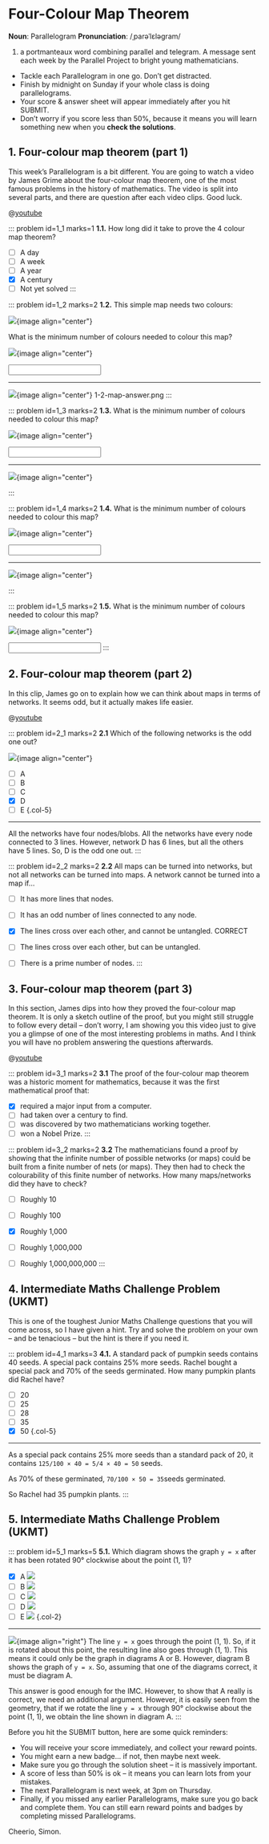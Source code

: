 # Four-Colour Map Theorem

<div class="dictionary">

__Noun__: Parallelogram
__Pronunciation__: /ˌparəˈlɛləɡram/

1. a portmanteaux word combining parallel and telegram. A message sent each
week by the Parallel Project to bright young mathematicians.

</div>

*	Tackle each Parallelogram in one go. Don’t get distracted.
*	Finish by midnight on Sunday if your whole class is doing parallelograms.
*	Your score & answer sheet will appear immediately after you hit SUBMIT.
*	Don’t worry if you score less than 50%, because it means you will learn something new when you __check the solutions__.


## 1. Four-colour map theorem (part 1)

This week’s Parallelogram is a bit different. You are going to watch a video by James Grime about the four-colour map theorem, one of the most famous problems in the history of mathematics. The video is split into several parts, and there are question after each video clips. Good luck.

@[youtube](NgbK43jB4rQ?end=239&rel=0)

::: problem id=1_1 marks=1
__1.1.__ How long did it take to prove the 4 colour map theorem?

* [ ] A day
* [ ] A week
* [ ] A year
* [x] A century
* [ ] Not yet solved
:::

::: problem id=1_2 marks=2
__1.2.__ This simple map needs two colours:

![](/resources/9-20-four-colour-map-theorem/1-2-map-short.png){image align="center"}

What is the minimum number of colours needed to colour this map?

![](/resources/9-20-four-colour-map-theorem/1-2-map-long.png){image align="center"}

<input type="number" solution="2"/>  

---
![](/resources/9-20-four-colour-map-theorem/1-2-map-long.png){image align="center"}
1-2-map-answer.png
:::

::: problem id=1_3 marks=2
__1.3.__ What is the minimum number of colours needed to colour this map?

![](/resources/9-20-four-colour-map-theorem/1-3-map-long.png){image align="center"}

<input type="number" solution="3"/>  

---

![](/resources/9-20-four-colour-map-theorem/1-3-map-answer.png){image align="center"}

:::

::: problem id=1_4 marks=2
__1.4.__ What is the minimum number of colours needed to colour this map?

![](/resources/9-20-four-colour-map-theorem/1-4-map-long.png){image align="center"}


<input type="number" solution="3"/>  

---

![](/resources/9-20-four-colour-map-theorem/1-4-map-answer.png){image align="center"}

:::

::: problem id=1_5 marks=2
__1.5.__ What is the minimum number of colours needed to colour this map?

![](/resources/9-20-four-colour-map-theorem/1-5-map-round.png){image align="center"}

<input type="number" solution="4"/>  
:::


## 2. Four-colour map theorem (part 2)

In this clip, James go on to explain how we can think about maps in terms of networks. It seems odd, but it actually makes life easier.

@[youtube](NgbK43jB4rQ?start=235end=497&rel=0)

::: problem id=2_1 marks=2
__2.1__ Which of the following networks is the odd one out?

![](/resources/9-20-four-colour-map-theorem/2-networks.png){image align="center"}

* [ ] A
* [ ] B
* [ ] C
* [x] D
* [ ] E
{.col-5}

---

All the networks have four nodes/blobs. All the networks have every node connected to 3 lines. However, network D has 6 lines, but all the others have 5 lines. So, D is the odd one out.
:::

::: problem id=2_2 marks=2
__2.2__ All maps can be turned into networks, but not all networks can be turned into maps. A network cannot be turned into a map if…

* [ ] It has more lines that nodes.
* [ ] It has an odd number of lines connected to any node.
* [x] The lines cross over each other, and cannot be untangled.	CORRECT
* [ ] The lines cross over each other, but can be untangled.
* [ ] There is a prime number of nodes.
:::


## 3. Four-colour map theorem (part 3)

In this section, James dips into how they proved the four-colour map theorem. It is only a sketch outline of the proof, but you might still struggle to follow every detail – don’t worry, I am showing you this video just to give you a glimpse of one of the most interesting problems in maths. And I think you will have no problem answering the questions afterwards.

@[youtube](NgbK43jB4rQ?start=497end=787&rel=0)

::: problem id=3_1 marks=2
__3.1__ The proof of the four-colour map theorem was a historic moment for mathematics, because it was the first mathematical proof that:

* [x] required a major input from a computer.
* [ ] had taken over a century to find.
* [ ] was discovered by two mathematicians working together.
* [ ] won a Nobel Prize.
:::

::: problem id=3_2 marks=2
__3.2__ The mathematicians found a proof by showing that the infinite number of possible networks (or maps) could be built from a finite number of nets (or maps). They then had to check the colourability of this finite number of networks. How many maps/networks did they have to check?

* [ ] Roughly 10
* [ ] Roughly 100
* [x] Roughly 1,000
* [ ] Roughly 1,000,000
* [ ] Roughly 1,000,000,000
:::


## 4. Intermediate Maths Challenge Problem (UKMT)
<!--- 2013 (4) --->

This is one of the toughest Junior Maths Challenge questions that you will come across, so I have given a hint. Try and solve the problem on your own – and be tenacious – but the hint is there if you need it.

::: problem id=4_1 marks=3
__4.1.__ A standard pack of pumpkin seeds contains 40 seeds. A special pack contains 25% more seeds. Rachel bought a special pack and 70% of the seeds germinated. How many pumpkin plants did Rachel have?

* [ ] 20
* [ ] 25
* [ ] 28
* [ ] 35
* [x] 50
{.col-5}

---

As a special pack contains 25% more seeds than a standard pack of 20, it contains `125/100 × 40 = 5/4 × 40 = 50` seeds.  

As 70% of these germinated, `70/100 × 50 = 35`seeds germinated.  

So Rachel had 35 pumpkin plants.
:::


## 5. Intermediate Maths Challenge Problem (UKMT)
<!--- 2013 (16) --->

::: problem id=5_1 marks=5
__5.1.__ Which diagram shows the graph `y = x` after it has been rotated 90° clockwise about the point (1, 1)?

* [x] A ![](/resources/9-20-four-colour-map-theorem/5-y=x-a.jpg)
* [ ] B ![](/resources/9-20-four-colour-map-theorem/5-y=x-b.jpg)
* [ ] C ![](/resources/9-20-four-colour-map-theorem/5-y=x-c.jpg)
* [ ] D ![](/resources/9-20-four-colour-map-theorem/5-y=x-d.jpg)
* [ ] E ![](/resources/9-20-four-colour-map-theorem/5-y=x-e.jpg)
{.col-2}

---

![](/resources/9-20-four-colour-map-theorem/5-y=x-answer.jpg){image align="right"}
The line `y = x` goes through the point (1, 1). So, if it is rotated about this point, the resulting line also goes through (1, 1). This means it could only be the graph in diagrams A or B. However, diagram B shows the graph of `y = x`. So, assuming that one of the diagrams correct, it must be diagram A.  

This answer is good enough for the IMC. However, to show that A really is correct, we need an additional argument. However, it is easily seen from the geometry, that if we rotate the line `y = x` through 90° clockwise about the point (1, 1), we obtain the line shown in diagram A.
:::


Before you hit the SUBMIT button, here are some quick reminders:

*	You will receive your score immediately, and collect your reward points.
*	You might earn a new badge... if not, then maybe next week.
*	Make sure you go through the solution sheet – it is massively important.
*	A score of less than 50% is ok – it means you can learn lots from your mistakes.
*	The next Parallelogram is next week, at 3pm on Thursday.
*	Finally, if you missed any earlier Parallelograms, make sure you go back and complete them. You can still earn reward points and badges by completing missed Parallelograms.

Cheerio,
Simon.
